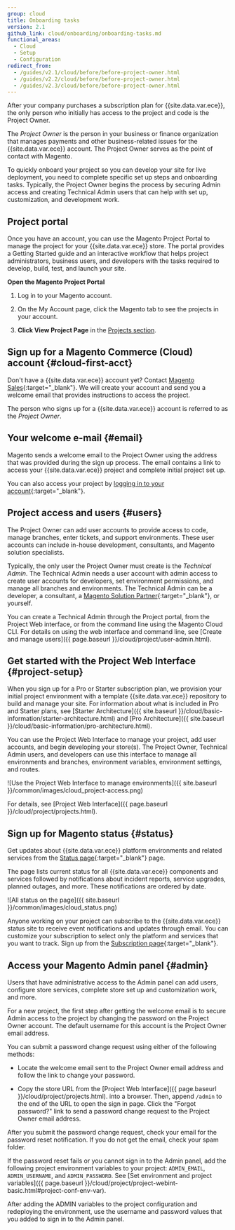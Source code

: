 ```yaml
---
group: cloud
title: Onboarding tasks
version: 2.1
github_link: cloud/onboarding/onboarding-tasks.md
functional_areas:
  - Cloud
  - Setup
  - Configuration
redirect_from:
  - /guides/v2.1/cloud/before/before-project-owner.html
  - /guides/v2.2/cloud/before/before-project-owner.html
  - /guides/v2.3/cloud/before/before-project-owner.html
---
```


After your company purchases a subscription plan for {{site.data.var.ece}}, the
only person who initially has access to the project and code is the Project Owner.

The _Project Owner_  is the person in your business or finance
organization that manages payments and other business-related issues for
the {{site.data.var.ece}} account. The Project Owner serves as the point of
contact with Magento.

To quickly onboard your project so you can develop your site for live
deployment, you need to complete specific set up steps and onboarding tasks.
Typically, the Project Owner begins the process by securing Admin access and
creating Technical Admin users that can help with set up, customization, and
development work.

## Project portal
Once you have an account, you can use the Magento Project Portal to manage the
project for your {{site.data.var.ece}} store. The portal provides a Getting Started guide
and an interactive workflow that helps project administrators, business users,
and developers with the tasks required to develop, build, test, and launch your
site.

**Open the Magento Project Portal**

1. Log in to your Magento account.

2. On the My Account page, click the Magento tab to see the projects in your account.

3. **Click View Project Page** in the
[Projects section](https://cloud.magento.com/cloud/project/subscriptions/).

## Sign up for a Magento Commerce (Cloud) account {#cloud-first-acct}
Don't have a {{site.data.var.ece}} account yet? Contact [Magento Sales](https://magento.com/explore/contact-sales){:target="\_blank"}.
We will create your account and send you a welcome email that provides instructions to access the project.

The person who signs up for a {{site.data.var.ece}} account is referred to as
the _Project Owner_.

## Your welcome e-mail {#email}
Magento sends a welcome email to the Project Owner using the address that was
provided during the sign up process. The email contains a link to access your
{{site.data.var.ece}} project and complete initial project set up.

You can also access your project by [logging in to your account](https://accounts.magento.cloud){:target="\_blank"}.

## Project access and users {#users}
The Project Owner can add user accounts to provide access to code, manage
branches, enter tickets, and support environments. These user accounts can
include in-house development, consultants, and Magento solution specialists.

Typically, the only user the Project Owner must create is the _Technical Admin_.
The Technical Admin needs a user account with admin access to create user
accounts for developers, set environment permissions, and
manage all branches and environments. The Technical Admin can be a developer,
a consultant, a [Magento Solution Partner](https://magento.com/find-a-partner){:target="\_blank"},
or yourself.

You can create a Technical Admin through the Project portal, from the Project
Web interface, or from the command line using the Magento Cloud CLI. For details
on using the web interface and command line,
see [Create and manage users]({{ page.baseurl }}/cloud/project/user-admin.html).

## Get started with the Project Web Interface {#project-setup}
When you sign up for a Pro or Starter subscription plan, we provision
your initial project environment with a template {{site.data.var.ece}}
repository to build and manage your site. For information about what is included
in Pro and Starter plans, see [Starter Architecture]({{ site.baseurl }}/cloud/basic-information/starter-architecture.html) and [Pro Architecture]({{ site.baseurl }}/cloud/basic-information/pro-architecture.html).

You can use the Project Web Interface to manage your project, add user accounts,
and begin developing your store(s). The Project Owner, Technical Admin users,
and developers can use this interface to manage all environments and branches,
environment variables, environment settings, and routes.

![Use the Project Web Interface to manage environments]({{ site.baseurl }}/common/images/cloud_project-access.png)

For details, see [Project Web Interface]({{ page.baseurl }}/cloud/project/projects.html).

## Sign up for Magento status {#status}
Get updates about {{site.data.var.ece}}
platform environments and related services from the
[Status page](https://status.magento.cloud){:target="\_blank"} page.

The page lists current status for all {{site.data.var.ece}} components and
services followed by notifications about incident reports, service upgrades,
planned outages, and more. These notifications are ordered by date.

![All status on the page]({{ site.baseurl }}/common/images/cloud_status.png)

Anyone working on your project can subscribe to the {{site.data.var.ece}}
status site to receive event notifications and updates through email. You can
customize your subscription to select only the platform and services that you
want to track. Sign up from the
[Subscription page](https://status.magento.cloud/subscribe){:target="\_blank"}.

## Access your Magento Admin panel {#admin}
Users that have administrative access to the Admin panel can add users, configure store services, complete store set up and customization work, and more.

For a new project, the first step after getting the welcome email is to secure Admin access to the project by changing the password on the Project Owner
account. The default username for this account is the Project Owner email address.

You can submit a password change request using either of the following methods:

-   Locate the welcome email sent to the Project Owner email address and
    follow the link to change your password.

-   Copy the store URL from the [Project Web Interface]({{ page.baseurl }}/cloud/project/projects.html).
    into a browser. Then, append `/admin` to the end of the URL to open
    the sign in page. Click the "Forgot password?" link to send a password
    change request to the Project Owner email address.

After you submit the password change request, check your email for the password
reset notification. If you do not get the email, check your spam folder.

If the password reset fails or you cannot sign in to the Admin panel, add
the following project environment variables to your project: `ADMIN_EMAIL`, `ADMIN_USERNAME`,
and `ADMIN_PASSWORD`. See [Set environment and project variables]({{ page.baseurl }}/cloud/project/project-webint-basic.html#project-conf-env-var).

After adding the ADMIN variables to the project configuration and redeploying
the environment, use the username and password values that you added to sign in
to the Admin panel.
